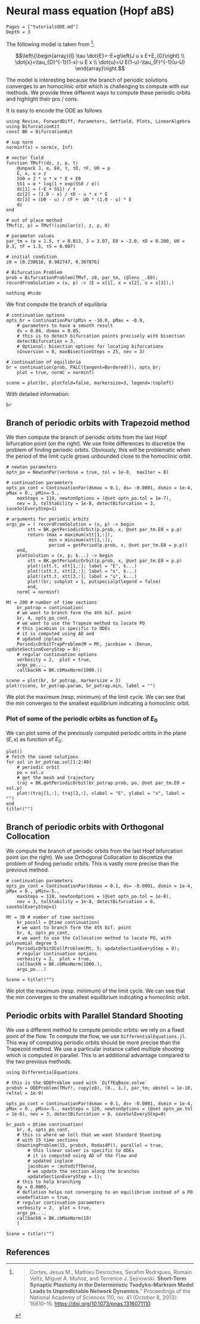 # Neural mass equation (Hopf aBS)

```@contents
Pages = ["tutorialsODE.md"]
Depth = 3
```

The following model is taken from [^Cortes]:

$$\left\{\begin{array}{l}
\tau \dot{E}=-E+g\left(J u x E+E_{0}\right) \\
\dot{x}=\tau_{D}^{-1}(1-x)-u E x \\
\dot{u}=U E(1-u)-\tau_{F}^{-1}(u-U)
\end{array}\right.$$


The model is interesting because the branch of periodic solutions converges to an homoclinic orbit which is challenging to compute with our methods. We provide three different ways to compute these periodic orbits and highlight their pro / cons.

It is easy to encode the ODE as follows

```@example TUTODE
using Revise, ForwardDiff, Parameters, Setfield, Plots, LinearAlgebra
using BifurcationKit
const BK = BifurcationKit

# sup norm
norminf(x) = norm(x, Inf)

# vector field
function TMvf!(dz, z, p, t)
	@unpack J, α, E0, τ, τD, τF, U0 = p
	E, x, u = z
	SS0 = J * u * x * E + E0
	SS1 = α * log(1 + exp(SS0 / α))
	dz[1] = (-E + SS1) / τ
	dz[2] =	(1.0 - x) / τD - u * x * E
	dz[3] = (U0 - u) / τF +  U0 * (1.0 - u) * E
	dz
end

# out of place method
TMvf(z, p) = TMvf!(similar(z), z, p, 0)

# parameter values
par_tm = (α = 1.5, τ = 0.013, J = 3.07, E0 = -2.0, τD = 0.200, U0 = 0.3, τF = 1.5, τS = 0.007)

# initial condition
z0 = [0.238616, 0.982747, 0.367876]

# Bifurcation Problem
prob = BifurcationProblem(TMvf, z0, par_tm, (@lens _.E0); recordFromSolution = (x, p) -> (E = x[1], x = x[2], u = x[3]),)

nothing #hide
```

We first compute the branch of equilibria

```@example TUTODE
# continuation options
opts_br = ContinuationPar(pMin = -10.0, pMax = -0.9,
	# parameters to have a smooth result
	ds = 0.04, dsmax = 0.05,
	# this is to detect bifurcation points precisely with bisection
	detectBifurcation = 3,
	# Optional: bisection options for locating bifurcations
	nInversion = 8, maxBisectionSteps = 25, nev = 3)

# continuation of equilibria
br = continuation(prob, PALC(tangent=Bordered()), opts_br;
	plot = true, normC = norminf)

scene = plot(br, plotfold=false, markersize=3, legend=:topleft)
```

With detailed information:

```@example TUTODE
br
```

## Branch of periodic orbits with Trapezoid method

We then compute the branch of periodic orbits from the last Hopf bifurcation point (on the right). We use finite differences to discretize the problem of finding periodic orbits. Obviously, this will be problematic when the period of the limit cycle grows unbounded close to the homoclinic orbit.

```@example TUTODE
# newton parameters
optn_po = NewtonPar(verbose = true, tol = 1e-8,  maxIter = 8)

# continuation parameters
opts_po_cont = ContinuationPar(dsmax = 0.1, ds= -0.0001, dsmin = 1e-4, pMax = 0., pMin=-5.,
	maxSteps = 110, newtonOptions = (@set optn_po.tol = 1e-7),
	nev = 3, tolStability = 1e-8, detectBifurcation = 3, saveSolEveryStep=1)

# arguments for periodic orbits
args_po = (	recordFromSolution = (x, p) -> begin
		xtt = BK.getPeriodicOrbit(p.prob, x, @set par_tm.E0 = p.p)
		return (max = maximum(xtt[1,:]),
				min = minimum(xtt[1,:]),
				period = getPeriod(p.prob, x, @set par_tm.E0 = p.p))
	end,
	plotSolution = (x, p; k...) -> begin
		xtt = BK.getPeriodicOrbit(p.prob, x, @set par_tm.E0 = p.p)
		plot!(xtt.t, xtt[1,:]; label = "E", k...)
		plot!(xtt.t, xtt[2,:]; label = "x", k...)
		plot!(xtt.t, xtt[3,:]; label = "u", k...)
		plot!(br; subplot = 1, putspecialptlegend = false)
		end,
	normC = norminf)

Mt = 200 # number of time sections
	br_potrap = continuation(
	# we want to branch form the 4th bif. point
	br, 4, opts_po_cont,
	# we want to use the Trapeze method to locate PO
	# this jacobian is specific to ODEs
	# it is computed using AD and
	# updated inplace
	PeriodicOrbitTrapProblem(M = Mt, jacobian = :Dense, updateSectionEveryStep = 0);
	# regular continuation options
	verbosity = 2,	plot = true,
	args_po...,
	callbackN = BK.cbMaxNorm(1000.))

scene = plot(br, br_potrap, markersize = 3)
plot!(scene, br_potrap.param, br_potrap.min, label = "")
```

We plot the maximum (resp. minimum) of the limit cycle. We can see that the min converges to the smallest equilibrium indicating a homoclinic orbit.

### Plot of some of the periodic orbits as function of $E_0$

We can plot some of the previously computed periodic orbits in the plane $(E,x)$ as function of $E_0$:

```@example TUTODE
plot()
# fetch the saved solutions
for sol in br_potrap.sol[1:2:40]
	# periodic orbit
	po = sol.x
	# get the mesh and trajectory
	traj = BK.getPeriodicOrbit(br_potrap.prob, po, @set par_tm.E0 = sol.p)
	plot!(traj[1,:], traj[2,:], xlabel = "E", ylabel = "x", label = "")
end
title!("")
```

## Branch of periodic orbits with Orthogonal Collocation

We compute the branch of periodic orbits from the last Hopf bifurcation point (on the right). We use Orthogonal Collocation to discretize the problem of finding periodic orbits. This is vastly more precise than the previous method.

```@example TUTODE
# continuation parameters
opts_po_cont = ContinuationPar(dsmax = 0.1, ds= -0.0001, dsmin = 1e-4, pMax = 0., pMin=-5.,
	maxSteps = 110, newtonOptions = (@set optn_po.tol = 1e-8),
	nev = 3, tolStability = 1e-8, detectBifurcation = 0, saveSolEveryStep=1)

Mt = 30 # number of time sections
	br_pocoll = @time continuation(
	# we want to branch form the 4th bif. point
	br, 4, opts_po_cont,
	# we want to use the Collocation method to locate PO, with polynomial degree 5
	PeriodicOrbitOCollProblem(Mt, 5; updateSectionEveryStep = 0);
	# regular continuation options
	verbosity = 2,	plot = true,
	callbackN = BK.cbMaxNorm(1000.),
	args_po...)

Scene = title!("")
```


We plot the maximum (resp. minimum) of the limit cycle. We can see that the min converges to the smallest equilibrium indicating a homoclinic orbit.

## Periodic orbits with Parallel Standard Shooting

We use a different method to compute periodic orbits: we rely on a fixed point of the flow. To compute the flow, we use `DifferentialEquations.jl`. This way of computing periodic orbits should be more precise than the Trapezoid method. We use a particular instance called multiple shooting which is computed in parallel. This is an additional advantage compared to the two previous methods.

```@example TUTODE
using DifferentialEquations

# this is the ODEProblem used with `DiffEqBase.solve`
probsh = ODEProblem(TMvf!, copy(z0), (0., 1.), par_tm; abstol = 1e-10, reltol = 1e-9)

opts_po_cont = ContinuationPar(dsmax = 0.1, ds= -0.0001, dsmin = 1e-4, pMax = 0., pMin=-5., maxSteps = 120, newtonOptions = (@set optn_po.tol = 1e-6), nev = 3, detectBifurcation = 0, saveSolEveryStep=0)

br_posh = @time continuation(
	br, 4, opts_po_cont,
	# this is where we tell that we want Standard Shooting
	# with 15 time sections
	ShootingProblem(15, probsh, Rodas4P(), parallel = true,
	    # this linear solver is specific to ODEs
	    # it is computed using AD of the flow and
	    # updated inplace
	    jacobian = :autodiffDense,
	    # we update the section along the branches
	    updateSectionEveryStep = 1);
	# this to help branching
	δp = 0.0005,
	# deflation helps not converging to an equilibrium instead of a PO
	usedeflation = true,
	# regular continuation parameters
	verbosity = 2,	plot = true,
	args_po...,
	callbackN = BK.cbMaxNorm(10)
	)

Scene = title!("")
```

## References

[^Cortes]:> Cortes, Jesus M., Mathieu Desroches, Serafim Rodrigues, Romain Veltz, Miguel A. Muñoz, and Terrence J. Sejnowski. **Short-Term Synaptic Plasticity in the Deterministic Tsodyks–Markram Model Leads to Unpredictable Network Dynamics.**” Proceedings of the National Academy of Sciences 110, no. 41 (October 8, 2013): 16610–15. https://doi.org/10.1073/pnas.1316071110.
